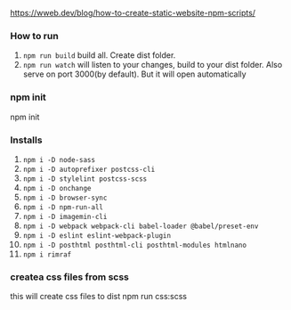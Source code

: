 https://wweb.dev/blog/how-to-create-static-website-npm-scripts/

### How to run

1. `npm run build` build all. Create dist folder.
1. `npm run watch` will listen to your changes, build to your dist folder. Also serve on port 3000(by default). But it will open automatically

### npm init

npm init

### Installs

1. `npm i -D node-sass`
1. `npm i -D autoprefixer postcss-cli`
1. `npm i -D stylelint postcss-scss`
1. `npm i -D onchange`
1. `npm i -D browser-sync`
1. `npm i -D npm-run-all`
1. `npm i -D imagemin-cli`
1. `npm i -D webpack webpack-cli babel-loader @babel/preset-env`
1. `npm i -D eslint eslint-webpack-plugin`
1. `npm i -D posthtml posthtml-cli posthtml-modules htmlnano`
1. `npm i rimraf`

### createa css files from scss

this will create css files to dist
npm run css:scss
